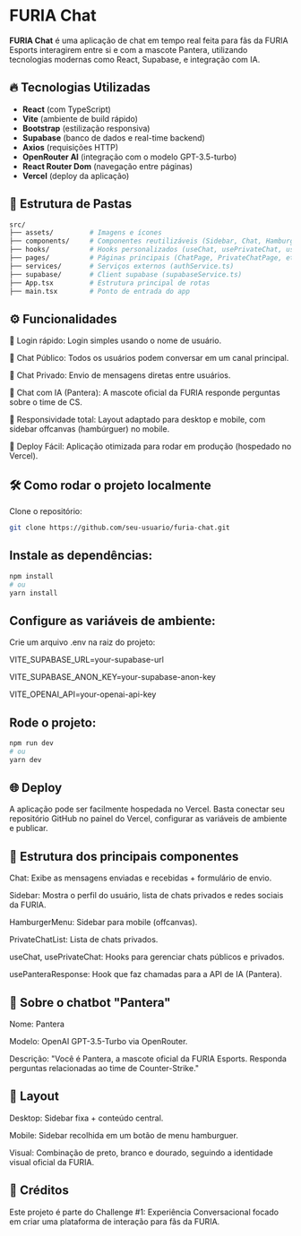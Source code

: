 # FURIA Chat

**FURIA Chat** é uma aplicação de chat em tempo real feita para fãs da FURIA Esports interagirem entre si e com a mascote Pantera, utilizando tecnologias modernas como React, Supabase, e integração com IA.

## 🔥 Tecnologias Utilizadas

- **React** (com TypeScript)
- **Vite** (ambiente de build rápido)
- **Bootstrap** (estilização responsiva)
- **Supabase** (banco de dados e real-time backend)
- **Axios** (requisições HTTP)
- **OpenRouter AI** (integração com o modelo GPT-3.5-turbo)
- **React Router Dom** (navegação entre páginas)
- **Vercel** (deploy da aplicação)

## 📂 Estrutura de Pastas

```bash
src/
├── assets/         # Imagens e ícones
├── components/     # Componentes reutilizáveis (Sidebar, Chat, HamburgerMenu, etc.)
├── hooks/          # Hooks personalizados (useChat, usePrivateChat, useUsername, usePanteraResponse)
├── pages/          # Páginas principais (ChatPage, PrivateChatPage, etc.)
├── services/       # Serviços externos (authService.ts)
├── supabase/       # Client supabase (supabaseService.ts)
├── App.tsx         # Estrutura principal de rotas
├── main.tsx        # Ponto de entrada do app
```

## ⚙️ Funcionalidades
🔐 Login rápido: Login simples usando o nome de usuário.

💬 Chat Público: Todos os usuários podem conversar em um canal principal.

📩 Chat Privado: Envio de mensagens diretas entre usuários.

🤖 Chat com IA (Pantera): A mascote oficial da FURIA responde perguntas sobre o time de CS.

📱 Responsividade total: Layout adaptado para desktop e mobile, com sidebar offcanvas (hambúrguer) no mobile.

🚀 Deploy Fácil: Aplicação otimizada para rodar em produção (hospedado no Vercel).

## 🛠️ Como rodar o projeto localmente
Clone o repositório:

```bash
git clone https://github.com/seu-usuario/furia-chat.git
```

## Instale as dependências:

```bash
npm install
# ou
yarn install
```
## Configure as variáveis de ambiente:

Crie um arquivo .env na raiz do projeto:

VITE_SUPABASE_URL=your-supabase-url

VITE_SUPABASE_ANON_KEY=your-supabase-anon-key

VITE_OPENAI_API=your-openai-api-key

## Rode o projeto:

```bash
npm run dev
# ou
yarn dev
```

## 🌐 Deploy
A aplicação pode ser facilmente hospedada no Vercel. Basta conectar seu repositório GitHub no painel do Vercel, configurar as variáveis de ambiente e publicar.

## 🧠 Estrutura dos principais componentes
Chat: Exibe as mensagens enviadas e recebidas + formulário de envio.

Sidebar: Mostra o perfil do usuário, lista de chats privados e redes sociais da FURIA.

HamburgerMenu: Sidebar para mobile (offcanvas).

PrivateChatList: Lista de chats privados.

useChat, usePrivateChat: Hooks para gerenciar chats públicos e privados.

usePanteraResponse: Hook que faz chamadas para a API de IA (Pantera).

## 💬 Sobre o chatbot "Pantera"
Nome: Pantera

Modelo: OpenAI GPT-3.5-Turbo via OpenRouter.

Descrição: "Você é Pantera, a mascote oficial da FURIA Esports. Responda perguntas relacionadas ao time de Counter-Strike."

## 📸 Layout
Desktop: Sidebar fixa + conteúdo central.

Mobile: Sidebar recolhida em um botão de menu hamburguer.

Visual: Combinação de preto, branco e dourado, seguindo a identidade visual oficial da FURIA.

## 📣 Créditos
Este projeto é parte do Challenge #1: Experiência Conversacional focado em criar uma plataforma de interação para fãs da FURIA.